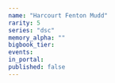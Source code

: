 ```yaml
---
name: "Harcourt Fenton Mudd"
rarity: 5
series: "dsc"
memory_alpha: ""
bigbook_tier:
events:
in_portal:
published: false
---
```

